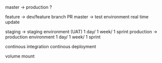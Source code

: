master -> production ?

feature -> dev/feature branch
PR
master -> test environment
real time update

staging -> staging environment (UAT)
1 day/ 1 week/ 1 sprint
production -> production environment
1 day/ 1 week/ 1 sprint

continous integration
continous deployment

volume mount
